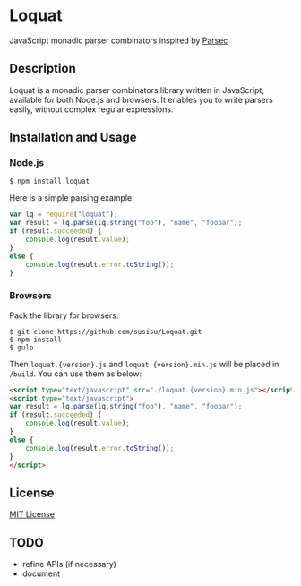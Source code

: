 # Loquat
JavaScript monadic parser combinators inspired by [Parsec](https://github.com/aslatter/parsec)

## Description
Loquat is a monadic parser combinators library written in JavaScript, available for both Node.js and browsers.
It enables you to write parsers easily, without complex regular expressions.

## Installation and Usage
### Node.js
``` shell
$ npm install loquat
```
Here is a simple parsing example:
``` javascript
var lq = require("loquat");
var result = lq.parse(lq.string("foo"), "name", "foobar");
if (result.succeeded) {
    console.log(result.value);
}
else {
    console.log(result.error.toString());
}
```

### Browsers
Pack the library for browsers:
``` shell
$ git clone https://github.com/susisu/Loquat.git
$ npm install
$ gulp
```
Then `loquat.{version}.js` and `loquat.{version}.min.js` will be placed in `/build`.
You can use them as below:
``` html
<script type="text/javascript" src="./loquat.{version}.min.js"></script>
<script type="text/javascript">
var result = lq.parse(lq.string("foo"), "name", "foobar");
if (result.succeeded) {
    console.log(result.value);
}
else {
    console.log(result.error.toString());
}
</script>
```

## License
[MIT License](http://opensource.org/licenses/mit-license.php)

## TODO
* refine APIs (if necessary)
* document
